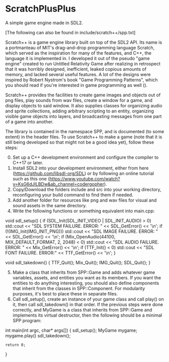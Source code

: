 # ScratchPlusPlus
A simple game engine made in SDL2.

[The following can also be found in include/scratch++/spp.txt]

Scratch++ is a game engine library built on top of the SDL2 API. Its name is a portmanteau of MIT's drag-and-drop programming language Scratch, which served as the inspiration for many of the features, and C++, the language it is implemented in.
I developed it out of the pseudo "game engine" created to run Untitled Relativity Game after realizing in retrospect
that it was horribly designed, inefficient, leaked copious amounts of memory, and lacked several useful features. 
A lot of the designs were inspired by Robert Nystrom's book "Game Programming Patterns", which you should read if you're interested in game programming as well ().

Scratch++ provides the facilities to create game images and objects out of png files, play sounds from wav files,
create a window for a game, and display objects to said window. It also supplies classes for organizing audio and sprite collections, adding arbitrary scripting to an entity, organizing visible game objects into layers, and broadcasting messages from one part of a game into another.

The library is contained in the namespace SPP, and is documented (to some extent) in the header files.
To use Scratch++ to make a game (note that it is still being developed so that might not be a good idea yet), follow these steps:

0. Set up a C++ development environment and configure the compiler to C++17 or later.
1. Install SDL2 into your development environment, either from here (https://github.com/libsdl-org/SDL)
 or by following an online tutorial such as this one (https://www.youtube.com/watch?v=KsG6dJlLBDw&ab_channel=codergopher).
2. Copy/Download the folders include and src into your working directory, reconfiguring your build command to find them if needed.
3. Add another folder for resources like png and wav files for visual and sound assets in the same directory.
4. Write the following functions or something equivalent into main.cpp:

void sdl_setup()
{
	if (SDL_Init(SDL_INIT_VIDEO | SDL_INIT_AUDIO) > 0)
		std::cout << "SDL SYSTEM FAILURE. ERROR: " << SDL_GetError() << '\n';
	if (!(IMG_Init(IMG_INIT_PNG)))
		std::cout << "SDL IMAGE FAILURE. ERROR: " << SDL_GetError() << '\n';
	if (Mix_OpenAudio(44100, MIX_DEFAULT_FORMAT, 2, 2048) < 0)
    	std::cout << "SDL AUDIO FAILURE. ERROR: " << Mix_GetError() << '\n';
    if (TTF_Init() < 0)
		std::cout << "SDL FONT FAILURE. ERROR:" << TTF_GetError() << '\n';
}

void sdl_takedown()
{
	TTF_Quit();
	Mix_Quit();
	IMG_Quit();
	SDL_Quit();
}

5. Make a class that inherits from SPP::Game and adds whatever game variables, assets, and entities you want as its members.
If you want the entities to do anything interesting, you should also define components that inherit from the classes in
SPP::Component. For modularity purposes, it's best to place these in separate files.
6. Call sdl_setup(), create an instance of your game class and call play() on it, then call sdl_takedown() in that order. 
If the previous steps were done correctly, and MyGame is a class that inherits from SPP::Game and implements its virtual destructor, then the following should be a minimal SPP program:

int main(int argc, char* args[])
{
	sdl_setup();
	MyGame mygame; 
	mygame.play()
	sdl_takedown();

	return 0;
}
